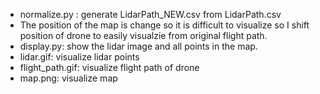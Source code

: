 - normalize.py : generate LidarPath_NEW.csv from LidarPath.csv
- The position of the map is change so it is difficult to visualize so I shift position of drone to easily visualzie from original flight path.
- display.py: show the lidar image and all points in the map. 
- lidar.gif: visualize lidar points
- flight_path.gif: visualize flight path of drone
- map.png: visualize map
